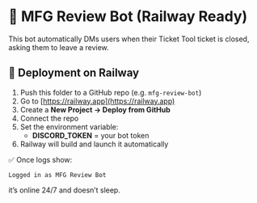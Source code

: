 # 🎯 MFG Review Bot (Railway Ready)

This bot automatically DMs users when their Ticket Tool ticket is closed, asking them to leave a review.

## 🚀 Deployment on Railway
1. Push this folder to a GitHub repo (e.g. `mfg-review-bot`)
2. Go to [https://railway.app](https://railway.app)
3. Create a **New Project → Deploy from GitHub**
4. Connect the repo
5. Set the environment variable:
   - **DISCORD_TOKEN** = your bot token
6. Railway will build and launch it automatically

✅ Once logs show:
```
Logged in as MFG Review Bot
```
it’s online 24/7 and doesn’t sleep.
